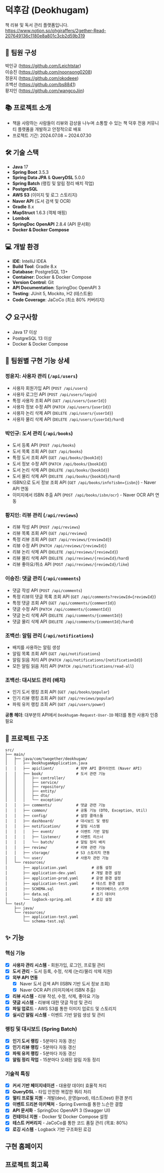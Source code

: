 # 덕후감 (Deokhugam)

책 리뷰 및 독서 관리 플랫폼입니다.
<br>
https://www.notion.so/ohgiraffers/2gether-Read-207649136c1180e8a801c3cb2d59b319

## 👥 팀원 구성
박인규 (https://github.com/Leichtstar)  
이승진 (https://github.com/noonsong0208)  
정윤지 (https://github.com/okodeee)   
조백선 (https://github.com/bs8841)    
황지인 (https://github.com/wangcoJiin)

## 📚 프로젝트 소개
- 책을 사랑하는 사람들이 리뷰와 감상을 나누며 소통할 수 있는 책 덕후 전용 커뮤니티 플랫폼을 개발하고 안정적으로 배포
- 프로젝트 기간: 2024.07.08 ~ 2024.07.30

## 🛠️ 기술 스택
- **Java** 17
- **Spring Boot** 3.5.3
- **Spring Data JPA** & **QueryDSL** 5.0.0
- **Spring Batch** (랭킹 및 알림 정리 배치 작업)
- **PostgreSQL**
- **AWS S3** (이미지 및 로그 스토리지)
- **Naver API** (도서 검색 및 OCR)
- **Gradle** 8.x
- **MapStruct** 1.6.3 (객체 매핑)
- **Lombok** 
- **SpringDoc OpenAPI** 2.8.4 (API 문서화)
- **Docker & Docker Compose**

## 💻 개발 환경

- **IDE**: IntelliJ IDEA
- **Build Tool**: Gradle 8.x
- **Database**: PostgreSQL 13+
- **Container**: Docker & Docker Compose
- **Version Control**: Git
- **API Documentation**: SpringDoc OpenAPI 3
- **Testing**: JUnit 5, Mockito, H2 (테스트용)
- **Code Coverage**: JaCoCo (최소 80% 커버리지)

## 📋 요구사항

- Java 17 이상
- PostgreSQL 13 이상
- Docker & Docker Compose

## 🎯 팀원별 구현 기능 상세

### 정윤지: 사용자 관리 (`/api/users`)
- 사용자 회원가입 API (`POST /api/users`)
- 사용자 로그인 API (`POST /api/users/login`)
- 특정 사용자 조회 API (`GET /api/users/{userId}`)
- 사용자 정보 수정 API (`PATCH /api/users/{userId}`)
- 사용자 논리 삭제 API (`DELETE /api/users/{userId}`)
- 사용자 물리 삭제 API (`DELETE /api/users/{userId}/hard`)

### 박인규: 도서 관리 (`/api/books`)
- 도서 등록 API (`POST /api/books`)
- 도서 목록 조회 API (`GET /api/books`)
- 특정 도서 조회 API (`GET /api/books/{bookId}`)
- 도서 정보 수정 API (`PATCH /api/books/{bookId}`)
- 도서 논리 삭제 API (`DELETE /api/books/{bookId}`)
- 도서 물리 삭제 API (`DELETE /api/books/{bookId}/hard`)
- ISBN으로 도서 정보 조회 API (`GET /api/books/info?isbn={isbn}`) - Naver API 연동
- 이미지에서 ISBN 추출 API (`POST /api/books/isbn/ocr`) - Naver OCR API 연동

### 황지인: 리뷰 관리 (`/api/reviews`)
- 리뷰 작성 API (`POST /api/reviews`)
- 리뷰 목록 조회 API (`GET /api/reviews`)
- 특정 리뷰 조회 API (`GET /api/reviews/{reviewId}`)
- 리뷰 수정 API (`PATCH /api/reviews/{reviewId}`)
- 리뷰 논리 삭제 API (`DELETE /api/reviews/{reviewId}`)
- 리뷰 물리 삭제 API (`DELETE /api/reviews/{reviewId}/hard`)
- 리뷰 좋아요/취소 API (`POST /api/reviews/{reviewId}/like`)

### 이승진: 댓글 관리 (`/api/comments`)
- 댓글 작성 API (`POST /api/comments`)
- 특정 리뷰의 댓글 목록 조회 API (`GET /api/comments?reviewId={reviewId}`)
- 특정 댓글 조회 API (`GET /api/comments/{commentId}`)
- 댓글 수정 API (`PATCH /api/comments/{commentId}`)
- 댓글 논리 삭제 API (`DELETE /api/comments/{commentId}`)
- 댓글 물리 삭제 API (`DELETE /api/comments/{commentId}/hard`)

### 조백선: 알림 관리 (`/api/notifications`)
- 배치를 사용하는 알림 생성
- 알림 목록 조회 API (`GET /api/notifications`)
- 알림 읽음 처리 API (`PATCH /api/notifications/{notificationId}`)
- 모든 알림 읽음 처리 API (`PATCH /api/notifications/read-all`)

### 조백선: 대시보드 관리 (배치)
- 인기 도서 랭킹 조회 API (`GET /api/books/popular`)
- 인기 리뷰 랭킹 조회 API (`GET /api/reviews/popular`)
- 파워 유저 랭킹 조회 API (`GET /api/users/power`)

**공통 헤더**: 대부분의 API에서 `Deokhugam-Request-User-ID` 헤더를 통한 사용자 인증 필요

## 📁 프로젝트 구조

```
src/
├── main/
│   ├── java/com/twogether/deokhugam/
│   │   ├── DeokhugamApplication.java
│   │   ├── apiclient/          # 외부 API 클라이언트 (Naver API)
│   │   ├── book/               # 도서 관련 기능
│   │   │   ├── controller/
│   │   │   ├── service/
│   │   │   ├── repository/
│   │   │   ├── entity/
│   │   │   ├── dto/
│   │   │   └── exception/
│   │   ├── comments/           # 댓글 관련 기능
│   │   ├── common/             # 공통 기능 (DTO, Exception, Util)
│   │   ├── config/             # 설정 클래스들
│   │   ├── dashboard/          # 대시보드 및 랭킹
│   │   ├── notification/       # 알림 시스템
│   │   │   ├── event/          # 이벤트 기반 알림
│   │   │   ├── listener/       # 이벤트 리스너
│   │   │   └── batch/          # 알림 정리 배치
│   │   ├── review/             # 리뷰 관련 기능
│   │   ├── storage/            # S3 스토리지 연동
│   │   └── user/               # 사용자 관련 기능
│   └── resources/
│       ├── application.yaml           # 공통 설정
│       ├── application-dev.yaml       # 개발 환경 설정
│       ├── application-prod.yaml      # 운영 환경 설정
│       ├── application-test.yaml      # 테스트 환경 설정
│       ├── SCHEMA.sql                 # 데이터베이스 스키마
│       ├── data.sql                   # 초기 데이터
│       └── logback-spring.xml         # 로깅 설정
└── test/
    ├── java/
    └── resources/
        ├── application-test.yaml
        └── schema-test.sql
```

## ✨ 기능

### 핵심 기능
- [x] **사용자 관리 시스템** - 회원가입, 로그인, 프로필 관리
- [x] **도서 관리** - 도서 등록, 수정, 삭제 (논리/물리 삭제 지원)
- [x] **외부 API 연동**
    - [x] Naver 도서 검색 API (ISBN 기반 도서 정보 조회)
    - [x] Naver OCR API (이미지에서 ISBN 추출)
- [x] **리뷰 시스템** - 리뷰 작성, 수정, 삭제, 좋아요 기능
- [x] **댓글 시스템** - 리뷰에 대한 댓글 작성 및 관리
- [x] **파일 업로드** - AWS S3를 통한 이미지 업로드 및 스토리지
- [x] **실시간 알림 시스템** - 이벤트 기반 알림 생성 및 관리

### 랭킹 및 대시보드 (Spring Batch)
- [x] **인기 도서 랭킹** - 5분마다 자동 갱신
- [x] **인기 리뷰 랭킹** - 5분마다 자동 갱신
- [x] **파워 유저 랭킹** - 5분마다 자동 갱신
- [x] **알림 정리 작업** - 15분마다 오래된 알림 자동 정리

### 기술적 특징
- [x] **커서 기반 페이지네이션** - 대용량 데이터 효율적 처리
- [x] **QueryDSL** - 타입 안전한 복잡한 쿼리 처리
- [x] **멀티 프로필 지원** - 개발(dev), 운영(prod), 테스트(test) 환경 분리
- [x] **이벤트 드리븐 아키텍처** - Spring Events를 통한 느슨한 결합
- [x] **API 문서화** - SpringDoc OpenAPI 3 (Swagger UI)
- [x] **컨테이너 지원** - Docker 및 Docker Compose 설정
- [x] **테스트 커버리지** - JaCoCo를 통한 코드 품질 관리 (목표: 80%)
- [x] **로깅 시스템** - Logback 기반 구조화된 로깅

## 구현 홈페이지

## 프로젝트 회고록